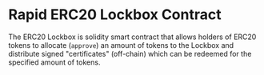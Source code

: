 # Rapid ERC20 Lockbox Contract

The ERC20 Lockbox is solidity smart contract that allows holders of ERC20 tokens to allocate (`approve`) an amount of tokens to the Lockbox and distribute signed "certificates" (off-chain) which can be redeemed for the specified amount of tokens.
